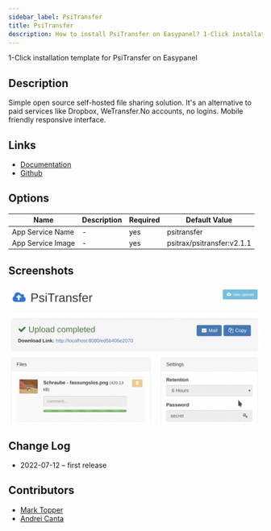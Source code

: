 ```yaml
---
sidebar_label: PsiTransfer
title: PsiTransfer
description: How to install PsiTransfer on Easypanel? 1-Click installation template for PsiTransfer on Easypanel
---
```


<!-- generated -->

1-Click installation template for PsiTransfer on Easypanel

## Description

Simple open source self-hosted file sharing solution. It&#39;s an alternative to paid services like Dropbox, WeTransfer.No accounts, no logins. Mobile friendly responsive interface.

## Links

- [Documentation](https://github.com/psi-4ward/psitransfer/tree/master/docs)
- [Github](https://github.com/psi-4ward/psitransfer)

## Options

Name | Description | Required | Default Value
-|-|-|-
App Service Name | - | yes | psitransfer
App Service Image | - | yes | psitrax/psitransfer:v2.1.1

## Screenshots

![PsiTransfer Screenshot](./assets/screenshot.png)

## Change Log

- 2022-07-12 – first release

## Contributors

- [Mark Topper](https://github.com/marktopper)
- [Andrei Canta](https://github.com/deiucanta)
